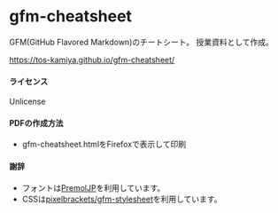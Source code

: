 # gfm-cheatsheet

GFM(GitHub Flavored Markdown)のチートシート。
授業資料として作成。

<https://tos-kamiya.github.io/gfm-cheatsheet/>

#### ライセンス

Unlicense

#### PDFの作成方法

* gfm-cheatsheet.htmlをFirefoxで表示して印刷

#### 謝辞

* フォントは[PremolJP](https://github.com/yuru7/PlemolJP)を利用しています。
* CSSは[pixelbrackets/gfm-stylesheet](https://github.com/pixelbrackets/gfm-stylesheet)を利用しています。
